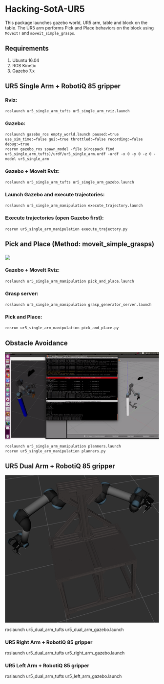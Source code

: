 # Hacking-SotA-UR5

This package launches gazebo world, UR5 arm, table and block on the table. The UR5 arm performs Pick and Place behaviors on the block using `MoveIt!` and `moveit_simple_grasps`.

## Requirements

1. Ubuntu 16.04
2. ROS Kinetic
3. Gazebo 7.x

## UR5 Single Arm + RobotiQ 85 gripper

### Rviz:
`roslaunch ur5_single_arm_tufts ur5_single_arm_rviz.launch`

### Gazebo:
```
roslaunch gazebo_ros empty_world.launch paused:=true use_sim_time:=false gui:=true throttled:=false recording:=false debug:=true
rosrun gazebo_ros spawn_model -file $(rospack find ur5_single_arm_tufts)/urdf/ur5_single_arm.urdf -urdf -x 0 -y 0 -z 0 -model ur5_single_arm
```

### Gazebo + MoveIt Rviz:
`roslaunch ur5_single_arm_tufts ur5_single_arm_gazebo.launch`

### Launch Gazebo and execute trajectories:
`roslaunch ur5_single_arm_manipulation execute_trajectory.launch`

### Execute trajectories (open Gazebo first):
`rosrun ur5_single_arm_manipulation execute_trajectory.py`

## Pick and Place (Method: moveit_simple_grasps)

<img src="pics/pick_and_place_demo.gif" align="middle">

### Gazebo + MoveIt Rviz:
`roslaunch ur5_single_arm_manipulation pick_and_place.launch`

### Grasp server:
`roslaunch ur5_single_arm_manipulation grasp_generator_server.launch`

### Pick and Place:
`rosrun ur5_single_arm_manipulation pick_and_place.py`

## Obstacle Avoidance

<img src="pics/obstacle_avoidance_demo.gif" align="middle">

```
roslaunch ur5_single_arm_manipulation planners.launch
rosrun ur5_single_arm_manipulation planners.py
```

## UR5 Dual Arm + RobotiQ 85 gripper

<img src="pics/dual_arm_urdf_setup_robotiq_85.png" align="middle">

roslaunch ur5_dual_arm_tufts ur5_dual_arm_gazebo.launch

### UR5 Right Arm + RobotiQ 85 gripper

roslaunch ur5_dual_arm_tufts ur5_right_arm_gazebo.launch

### UR5 Left Arm + RobotiQ 85 gripper

roslaunch ur5_dual_arm_tufts ur5_left_arm_gazebo.launch

